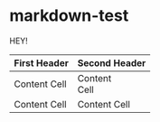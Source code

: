 # markdown-test

HEY!

| First Header  | Second Header |
| ------------- | ------------- |
| Content Cell  | Content<br/>Cell  |
| Content Cell  | Content Cell  |
